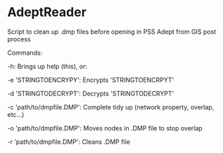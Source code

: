 # AdeptReader
Script to clean up .dmp files before opening in PSS Adept from GIS post process

Commands:

-h: Brings up help (this), or:

-e 'STRINGTOENCRYPY': Encrypts 'STRINGTOENCRPYT'

-d 'STRINGTODECRYPT': Decrypts 'STRINGTODECRYPT'

-c 'path/to/dmpfile.DMP': Complete tidy up (network property, overlap, etc...)

-o 'path/to/dmpfile.DMP': Moves nodes in .DMP file to stop overlap

-r 'path/to/dmpfile.DMP': Cleans .DMP file
